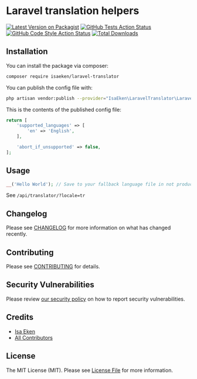 # Laravel translation helpers

[![Latest Version on Packagist](https://img.shields.io/packagist/v/isaeken/laravel-translator.svg?style=flat-square)](https://packagist.org/packages/isaeken/laravel-translator)
[![GitHub Tests Action Status](https://img.shields.io/github/workflow/status/isaeken/laravel-translator/run-tests?label=tests)](https://github.com/isaeken/laravel-translator/actions?query=workflow%3Arun-tests+branch%3Amain)
[![GitHub Code Style Action Status](https://img.shields.io/github/workflow/status/isaeken/laravel-translator/Check%20&%20fix%20styling?label=code%20style)](https://github.com/isaeken/laravel-translator/actions?query=workflow%3A"Check+%26+fix+styling"+branch%3Amain)
[![Total Downloads](https://img.shields.io/packagist/dt/isaeken/laravel-translator.svg?style=flat-square)](https://packagist.org/packages/isaeken/laravel-translator)

## Installation

You can install the package via composer:

```bash
composer require isaeken/laravel-translator
```

You can publish the config file with:

```bash
php artisan vendor:publish --provider="IsaEken\LaravelTranslator\LaravelTranslatorServiceProvider" --tag="laravel-translator-config"
```

This is the contents of the published config file:

```php
return [
    'supported_languages' => [
        'en' => 'English',
    ],

    'abort_if_unsupported' => false,
];
```

## Usage

```php
__('Hello World'); // Save to your fallback language file in not production environment.
```

See ``/api/translator/?locale=tr``

## Changelog

Please see [CHANGELOG](CHANGELOG.md) for more information on what has changed recently.

## Contributing

Please see [CONTRIBUTING](.github/CONTRIBUTING.md) for details.

## Security Vulnerabilities

Please review [our security policy](../../security/policy) on how to report security vulnerabilities.

## Credits

- [Isa Eken](https://github.com/isaeken)
- [All Contributors](../../contributors)

## License

The MIT License (MIT). Please see [License File](LICENSE.md) for more information.
